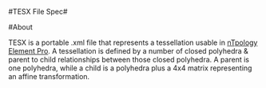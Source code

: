 #TESX File Spec#

#About

TESX is a portable .xml file that represents a tessellation usable in [nTpology Element Pro](http://www.ntopology.com/element-pro/). A tessellation is defined by a number of closed polyhedra & parent to child relationships between those closed polyhedra. A parent is one polyhedra, while a child is a polyhedra plus a 4x4 matrix representing an affine transformation.